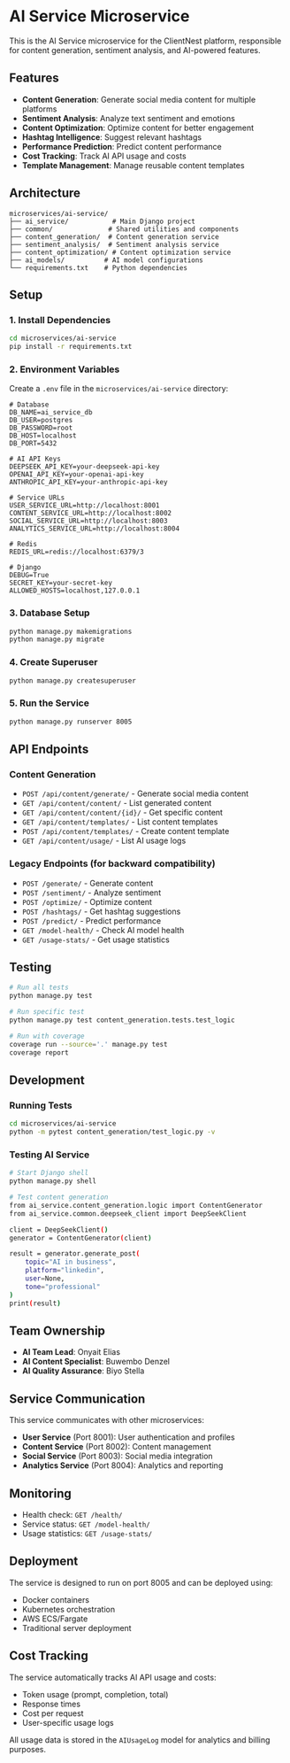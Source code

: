 # AI Service Microservice

This is the AI Service microservice for the ClientNest platform, responsible for content generation, sentiment analysis, and AI-powered features.

## Features

- **Content Generation**: Generate social media content for multiple platforms
- **Sentiment Analysis**: Analyze text sentiment and emotions
- **Content Optimization**: Optimize content for better engagement
- **Hashtag Intelligence**: Suggest relevant hashtags
- **Performance Prediction**: Predict content performance
- **Cost Tracking**: Track AI API usage and costs
- **Template Management**: Manage reusable content templates

## Architecture

```
microservices/ai-service/
├── ai_service/           # Main Django project
├── common/              # Shared utilities and components
├── content_generation/  # Content generation service
├── sentiment_analysis/  # Sentiment analysis service
├── content_optimization/ # Content optimization service
├── ai_models/          # AI model configurations
└── requirements.txt    # Python dependencies
```

## Setup

### 1. Install Dependencies

```bash
cd microservices/ai-service
pip install -r requirements.txt
```

### 2. Environment Variables

Create a `.env` file in the `microservices/ai-service` directory:

```env
# Database
DB_NAME=ai_service_db
DB_USER=postgres
DB_PASSWORD=root
DB_HOST=localhost
DB_PORT=5432

# AI API Keys
DEEPSEEK_API_KEY=your-deepseek-api-key
OPENAI_API_KEY=your-openai-api-key
ANTHROPIC_API_KEY=your-anthropic-api-key

# Service URLs
USER_SERVICE_URL=http://localhost:8001
CONTENT_SERVICE_URL=http://localhost:8002
SOCIAL_SERVICE_URL=http://localhost:8003
ANALYTICS_SERVICE_URL=http://localhost:8004

# Redis
REDIS_URL=redis://localhost:6379/3

# Django
DEBUG=True
SECRET_KEY=your-secret-key
ALLOWED_HOSTS=localhost,127.0.0.1
```

### 3. Database Setup

```bash
python manage.py makemigrations
python manage.py migrate
```

### 4. Create Superuser

```bash
python manage.py createsuperuser
```

### 5. Run the Service

```bash
python manage.py runserver 8005
```

## API Endpoints

### Content Generation

- `POST /api/content/generate/` - Generate social media content
- `GET /api/content/content/` - List generated content
- `GET /api/content/content/{id}/` - Get specific content
- `GET /api/content/templates/` - List content templates
- `POST /api/content/templates/` - Create content template
- `GET /api/content/usage/` - List AI usage logs

### Legacy Endpoints (for backward compatibility)

- `POST /generate/` - Generate content
- `POST /sentiment/` - Analyze sentiment
- `POST /optimize/` - Optimize content
- `POST /hashtags/` - Get hashtag suggestions
- `POST /predict/` - Predict performance
- `GET /model-health/` - Check AI model health
- `GET /usage-stats/` - Get usage statistics

## Testing

```bash
# Run all tests
python manage.py test

# Run specific test
python manage.py test content_generation.tests.test_logic

# Run with coverage
coverage run --source='.' manage.py test
coverage report
```

## Development

### Running Tests

```bash
cd microservices/ai-service
python -m pytest content_generation/test_logic.py -v
```

### Testing AI Service

```bash
# Start Django shell
python manage.py shell

# Test content generation
from ai_service.content_generation.logic import ContentGenerator
from ai_service.common.deepseek_client import DeepSeekClient

client = DeepSeekClient()
generator = ContentGenerator(client)

result = generator.generate_post(
    topic="AI in business",
    platform="linkedin",
    user=None,
    tone="professional"
)
print(result)
```

## Team Ownership

- **AI Team Lead**: Onyait Elias
- **AI Content Specialist**: Buwembo Denzel
- **AI Quality Assurance**: Biyo Stella

## Service Communication

This service communicates with other microservices:

- **User Service** (Port 8001): User authentication and profiles
- **Content Service** (Port 8002): Content management
- **Social Service** (Port 8003): Social media integration
- **Analytics Service** (Port 8004): Analytics and reporting

## Monitoring

- Health check: `GET /health/`
- Service status: `GET /model-health/`
- Usage statistics: `GET /usage-stats/`

## Deployment

The service is designed to run on port 8005 and can be deployed using:

- Docker containers
- Kubernetes orchestration
- AWS ECS/Fargate
- Traditional server deployment

## Cost Tracking

The service automatically tracks AI API usage and costs:

- Token usage (prompt, completion, total)
- Response times
- Cost per request
- User-specific usage logs

All usage data is stored in the `AIUsageLog` model for analytics and billing purposes. 